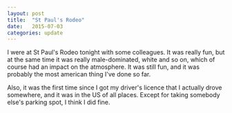 ```yaml
---
layout: post
title:  "St Paul's Rodeo"
date:   2015-07-03
categories: update
---
```


I were at St Paul's Rodeo tonight with some colleagues. It was really fun, but
at the same time it was really male-dominated, white and so on, which of course
had an impact on the atmosphere. It was still fun, and it was probably the most
american thing I've done so far.

Also, it was the first time since I got my driver's licence that I actually drove
somewhere, and it was in the US of all places. Except for taking somebody else's 
parking spot, I think I did fine.

